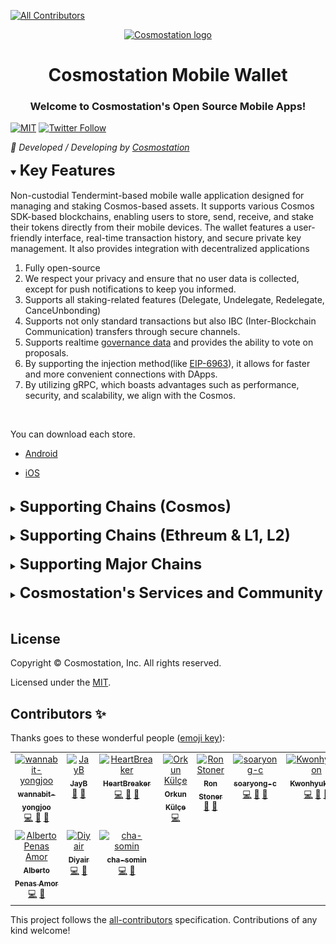 <!-- ALL-CONTRIBUTORS-BADGE:START - Do not remove or modify this section -->
[![All Contributors](https://img.shields.io/badge/all_contributors-10-orange.svg?style=flat-square)](#contributors-)
<!-- ALL-CONTRIBUTORS-BADGE:END -->
<p align="center">
  <a href="https://www.cosmostation.io" target="_blank" rel="noopener noreferrer"><img width="100" src="https://user-images.githubusercontent.com/20435620/55696624-d7df2e00-59f8-11e9-9126-edf9a40b11a8.png" alt="Cosmostation logo"></a>
</p>
<h1 align="center">Cosmostation Mobile Wallet</h1>
<h3 align="center">Welcome to Cosmostation's Open Source Mobile Apps!</h3>

[![MIT](https://img.shields.io/badge/License-MIT-red.svg)](https://github.com/cosmostation/cosmostation-ios/blob/master/LICENSE.md)
[![Twitter Follow](https://img.shields.io/twitter/follow/CosmostationVD.svg?label=Follow&style=social)](https://twitter.com/CosmostationVD)

*:rocket: Developed / Developing by [Cosmostation](https://www.cosmostation.io/)*


<details open>
<summary><h2 style='display: inline; font-size: 24px'>Key Features</h2></summary>
<br>
Non-custodial Tendermint-based mobile walle application designed for managing and staking Cosmos-based assets. It supports various Cosmos SDK-based blockchains, enabling users to store, send, receive, and stake their tokens directly from their mobile devices. The wallet features a user-friendly interface, real-time transaction history, and secure private key management. It also provides integration with decentralized applications

1. Fully open-source
2. We respect your privacy and ensure that no user data is collected, except for push notifications to keep you informed.
3. Supports all staking-related features (Delegate, Undelegate, Redelegate, CanceUnbonding)
4. Supports not only standard transactions but also IBC (Inter-Blockchain Communication) transfers through secure channels.
5. Supports realtime [governance data](https://www.mintscan.io/cosmos/proposals/) and provides the ability to vote on proposals.
6. By supporting the injection method(like [EIP-6963](https://eips.ethereum.org/EIPS/eip-6963)), it allows for faster and more convenient connections with DApps.
7. By utilizing gRPC, which boasts advantages such as performance, security, and scalability, we align with the Cosmos.

<br>

You can download each store.
* [Android](https://play.google.com/store/apps/details?id=wannabit.io.cosmostaion)

* [iOS](https://apps.apple.com/us/app/cosmostation/id1459830339)

</details>
<br>

<details >
<summary><h2 style='display: inline; font-size: 24px'>Supporting Chains (Cosmos)</h2></summary>
<br>
<table border="1">
  <tr>
    <th style="text-align:center">Image</th>
    <th style="text-align:center">Name</th>
    <th style="text-align:center" >HD Path</th>
    <th style="text-align:center">Public-Key Type</th>
    <th style="text-align:center">Call Method</th>
    <th style="text-align:center">Support</th>
  </tr>
  
  <tr> 
    <td><img src="https://github.com/cosmostation/chainlist/blob/main/chain/cosmos/resource/chain_cosmos.png?raw=true" width="42" height = "42"></td>
    <td><span style="font-weight:bold">COSMOS</span></td>
    <td>m/44'/118'/0'/0/X</td>
    <td>secp256k1</td>
    <td>gRPC or Rest</td>
    <td><img src="https://github.com/cosmostation/chainlist/blob/main/resource/static/tag_dapp.png?raw=true" width="48" height = "22"></td>
  </tr>
	 	
  <tr> 
    <td><img src="https://github.com/cosmostation/chainlist/blob/main/chain/agoric/resource/chain_agoric.png?raw=true" width="42" height = "42"></td>
    <td><span style="font-weight:bold">AGORIC</span></td>
    <td><span>m/44'/564'/0'/0/X</span><br/>
        <span>m/44'/118'/0'/0/X</span></td>
    <td>secp256k1</td>
    <td>gRPC or Rest</td>
    <td></td>
  </tr>

  <tr>
    <td><img src="https://github.com/cosmostation/chainlist/blob/main/chain/aioz/resource/chain_aioz.png?raw=true" width="42" height = "42"></td>
    <td><span style="font-weight:bold">AIOZ</span></td>
    <td>m/44'/60'/0'/0/X</td>
    <td>keccak256</td>
    <td>Rest, evmRPC</td>
    <td><img src="https://github.com/cosmostation/chainlist/blob/main/resource/static/tag_evm.png?raw=true" width="42" height = "22">
    <img src="https://github.com/cosmostation/chainlist/blob/main/resource/static/tag_erc20.png?raw=true" width="52" height = "22"></td>
  </tr>
	 	
  <tr> 
    <td><img src="https://github.com/cosmostation/chainlist/blob/main/chain/akash/resource/chain_akash.png?raw=true" width="42" height = "42"></td>
    <td><span style="font-weight:bold">AKASH</span></td>
    <td>m/44'/118'/0'/0/X</td>
    <td>secp256k1</td>
    <td>gRPC</td>
    <td></td>
  </tr>
	 	
  <tr>
    <td><img src="https://github.com/cosmostation/chainlist/blob/main/chain/althea/resource/chain_althea.png?raw=true" width="42" height = "42"></td>
    <td><span style="font-weight:bold">ALTHEA</span></td>
    <td><span>m/44'/60'/0'/0/X</span><br/>
        <span>m/44'/118'/0'/0/X</span></td>
    <td><span>keccak256</span><br/>
        <span>secp256k1</span></td>
    <td>gRPC or Rest, evmRPC</td>
    <td><img src="https://github.com/cosmostation/chainlist/blob/main/resource/static/tag_evm.png?raw=true" width="42" height = "22">
        <img src="https://github.com/cosmostation/chainlist/blob/main/resource/static/tag_erc20.png?raw=true" width="52" height = "22"></td>
  </tr>
	 	
  <tr>
    <td><img src="https://github.com/cosmostation/chainlist/blob/main/chain/archway/resource/chain_archway.png?raw=true" width="42" height = "42"></td>
    <td><span style="font-weight:bold">ARCHYWAY</span></td>
    <td>m/44'/118'/0'/0/X</td>
    <td>secp256k1</td>
    <td>gRPC or Rest</td>
    <td><img src="https://github.com/cosmostation/chainlist/blob/main/resource/static/tag_cw20.png?raw=true" width="48" height = "22">
        <img src="https://github.com/cosmostation/chainlist/blob/main/resource/static/tag_nft.png?raw=true" width="42" height = "22">
        <img src="https://github.com/cosmostation/chainlist/blob/main/resource/static/tag_dapp.png?raw=true" width="48" height = "22"></td>
  </tr>
	 	
  <tr>
    <td><img src="https://github.com/cosmostation/chainlist/blob/main/chain/asset-mantle/resource/chain_asset-mantle.png?raw=true" width="42" height = "42"></td>
    <td><span style="font-weight:bold">ASSETMANTLE</span></td>
    <td>m/44'/118'/0'/0/X</td>
    <td>secp256k1</td>
    <td>gRPC or Rest</td>
    <td></td>
  </tr>
	 	
  <tr>
    <td><img src="https://github.com/cosmostation/chainlist/blob/main/chain/axelar/resource/chain_axelar.png?raw=true" width="42" height = "42"></td>
    <td><span style="font-weight:bold">AXELAR</span></td>
    <td>m/44'/118'/0'/0/X</td>
    <td>secp256k1</td>
    <td>gRPC or Rest</td>
    <td></td>
  </tr>
	 	
  <tr>
    <td><img src="https://github.com/cosmostation/chainlist/blob/main/chain/band/resource/chain_band.png?raw=true" width="42" height = "42"></td>
    <td><span style="font-weight:bold">BAND</span></td>
    <td>m/44'/494'/0'/0/X</td>
    <td>secp256k1</td>
    <td>gRPC or Rest</td>
    <td></td>
  </tr>
	 	
  <tr>
    <td><img src="https://github.com/cosmostation/chainlist/blob/main/chain/bitcanna/resource/chain_bitcanna.png?raw=true" width="42" height = "42"></td>
    <td><span style="font-weight:bold">BITCANNA</span></td>
    <td>m/44'/118'/0'/0/X</td>
    <td>secp256k1</td>
    <td>gRPC or Rest</td>
    <td></td>
  </tr>
	 	
  <tr>
    <td><img src="https://github.com/cosmostation/chainlist/blob/main/chain/bitsong/resource/chain_bitsong.png?raw=true" width="42" height = "42"></td>
    <td><span style="font-weight:bold">BITSONG</span></td>
    <td>m/44'/639'/0'/0/X</td>
    <td>secp256k1</td>
    <td>gRPC or Rest</td>
    <td></td>
  </tr>
	 	
  <tr>
    <td><img src="https://github.com/cosmostation/chainlist/blob/main/chain/canto/resource/chain_canto.png?raw=true" width="42" height = "42"></td>
    <td><span style="font-weight:bold">CANTO</span></td>
    <td>m/44'/60'/0'/0/X</td>
    <td>keccak256</td>
    <td>gRPC or Rest, evmRPC</td>
    <td><img src="https://github.com/cosmostation/chainlist/blob/main/resource/static/tag_evm.png?raw=true" width="42" height = "22">
    <img src="https://github.com/cosmostation/chainlist/blob/main/resource/static/tag_erc20.png?raw=true" width="52" height = "22"></td>
  </tr>
	 	
  <tr>
    <td><img src="https://github.com/cosmostation/chainlist/blob/main/chain/carbon/resource/chain_carbon.png?raw=true" width="42" height = "42"></td>
    <td><span style="font-weight:bold">CARBON</span></td>
    <td>m/44'/118'/0'/0/X</td>
    <td>secp256k1</td>
    <td>Rest</td>
    <td></td>
  </tr>
	 	
  <tr>
    <td><img src="https://github.com/cosmostation/chainlist/blob/main/chain/celestia/resource/chain_celestia.png?raw=true" width="42" height = "42"></td>
    <td><span style="font-weight:bold">CELESTIA</span></td>
    <td>m/44'/118'/0'/0/X</td>
    <td>secp256k1</td>
    <td>gRPC or Rest</td>
    <td></td>
  </tr>
	 	
  <tr>
    <td><img src="https://github.com/cosmostation/chainlist/blob/main/chain/chain4energy/resource/chain_chain4energy.png?raw=true" width="42" height = "42"></td>
    <td><span style="font-weight:bold">CAHIN4ENERGY</span></td>
    <td>m/44'/118'/0'/0/X</td>
    <td>secp256k1</td>
    <td>gRPC or Rest</td>
    <td></td>
  </tr>
	 	
  <tr>
    <td><img src="https://github.com/cosmostation/chainlist/blob/main/chain/cheqd/resource/chain_cheqd.png?raw=true" width="42" height = "42"></td>
    <td><span style="font-weight:bold">CHEQD</span></td>
    <td>m/44'/118'/0'/0/X</td>
    <td>secp256k1</td>
    <td>gRPC or Rest</td>
    <td></td>
  </tr>

  <tr>
    <td><img src="https://github.com/cosmostation/chainlist/blob/main/chain/chihuahua/resource/chain_chihuahua.png?raw=true" width="42" height = "42"></td>
    <td><span style="font-weight:bold">CHIHUAHUA</span></td>
    <td>m/44'/118'/0'/0/X</td>
    <td>secp256k1</td>
    <td>gRPC or Rest</td>
    <td><img src="https://github.com/cosmostation/chainlist/blob/main/resource/static/tag_cw20.png?raw=true" width="48" height = "22"></td>
  </tr>
	 	
  <tr>
    <td><img src="https://github.com/cosmostation/chainlist/blob/main/chain/comdex/resource/chain_comdex.png?raw=true" width="42" height = "42"></td>
    <td><span style="font-weight:bold">COMDEX</span></td>
    <td>m/44'/118'/0'/0/X</td>
    <td>secp256k1</td>
    <td>gRPC or Rest</td>
    <td></td>
  </tr>
	 	
  <tr>
    <td><img src="https://github.com/cosmostation/chainlist/blob/main/chain/coreum/resource/chain_coreum.png?raw=true" width="42" height = "42"></td>
    <td><span style="font-weight:bold">COREUM</span></td>
    <td>m/44'/990'/0'/0/X</td>
    <td>secp256k1</td>
    <td>gRPC or Rest</td>
    <td><img src="https://github.com/cosmostation/chainlist/blob/main/resource/static/tag_dapp.png?raw=true" width="48" height = "22"></td>
  </tr>
	 	
  <tr>
    <td><img src="https://github.com/cosmostation/chainlist/blob/main/chain/crypto-org/resource/chain_crypto-org.png?raw=true" width="42" height = "42"></td>
    <td><span style="font-weight:bold">CRONOS POS</span></td>
    <td>m/44'/394'/0'/0/X</td>
    <td>secp256k1</td>
    <td>gRPC or Rest</td>
    <td></td>
  </tr>

  <tr>
    <td><img src="https://github.com/cosmostation/chainlist/blob/main/chain/desmos/resource/chain_desmos.png?raw=true" width="42" height = "42"></td>
    <td><span style="font-weight:bold">DESMOS</span></td>
    <td>m/44'/852'/0'/0/X</td>
    <td>secp256k1</td>
    <td>gRPC or Rest</td>
    <td></td>
  </tr>

  <tr>
    <td><img src="https://github.com/cosmostation/chainlist/blob/main/chain/doravota/resource/chain_doravota.png?raw=true" width="42" height = "42"></td>
    <td><span style="font-weight:bold">DORAVOTA</span></td>
    <td>m/44'/118'/0'/0/X</td>
    <td>secp256k1</td>
    <td>gRPC or Rest</td>
    <td></td>
  </tr>
  
  <tr>
    <td><img src="https://github.com/cosmostation/chainlist/blob/main/chain/dungeon/resource/chain_dungeon.png?raw=true" width="42" height = "42"></td>
    <td><span style="font-weight:bold">DUNGEON</span></td>
    <td>m/44'/118'/0'/0/X</td>
    <td>secp256k1</td>
    <td>gRPC or Rest</td>
    <td></td>
  </tr>
	 	
  <tr>
    <td><img src="https://github.com/cosmostation/chainlist/blob/main/chain/dydx/resource/chain_dydx.png?raw=true" width="42" height = "42"></td>
    <td><span style="font-weight:bold">DYDX</span></td>
    <td>m/44'/118'/0'/0/X</td>
    <td>secp256k1</td>
    <td>gRPC or Rest</td>
    <td></td>
  </tr>
	 	
  <tr>
    <td><img src="https://github.com/cosmostation/chainlist/blob/main/chain/dymension/resource/chain_dymension.png?raw=true" width="42" height = "42"></td>
    <td><span style="font-weight:bold">DYMENSION</span></td>
    <td>m/44'/60'/0'/0/X</td>
    <td>keccak256</td>
    <td>gRPC or Rest, evmRPC</td>
    <td><img src="https://github.com/cosmostation/chainlist/blob/main/resource/static/tag_evm.png?raw=true" width="42" height = "22">
    <img src="https://github.com/cosmostation/chainlist/blob/main/resource/static/tag_erc20.png?raw=true" width="52" height = "22"></td>
  </tr>
	 	
  <tr>
    <td><img src="https://github.com/cosmostation/chainlist/blob/main/chain/evmos/resource/chain_evmos.png?raw=true" width="42" height = "42"></td>
    <td><span style="font-weight:bold">EVMOS</span></td>
    <td>m/44'/60'/0'/0/X</td>
    <td>keccak256</td>
    <td>gRPC or Rest, evmRPC</td>
    <td><img src="https://github.com/cosmostation/chainlist/blob/main/resource/static/tag_evm.png?raw=true" width="42" height = "22">
    <img src="https://github.com/cosmostation/chainlist/blob/main/resource/static/tag_erc20.png?raw=true" width="52" height = "22"></td>
  </tr>

  <tr>
    <td><img src="https://github.com/cosmostation/chainlist/blob/main/chain/fetchai/resource/chain_fetchai.png?raw=true" width="42" height = "42"></td>
    <td><span style="font-weight:bold">ASI Alliance (FETCH.Ai)</span></td>
    <td><span>m/44'/118'/0'/0/X</span><br/>
        <span>m/44'/60'/0'/0/X</span><br/>
        <span>m/44'/60'/0'/X</span></td>
    <td>secp256k1</td>
    <td>gRPC or Rest</td>
    <td></td>
  </tr>
	 	
  <tr>
    <td><img src="https://github.com/cosmostation/chainlist/blob/main/chain/finschia/resource/chain_finschia.png?raw=true" width="42" height = "42"></td>
    <td><span style="font-weight:bold">FINSCHIA</span></td>
    <td>m/44'/438'/0'/0/X</td>
    <td>secp256k1</td>
    <td>gRPC or Rest</td>
    <td></td>
  </tr>
	 	
  <tr>
    <td><img src="https://github.com/cosmostation/chainlist/blob/main/chain/firmachain/resource/chain_firmachain.png?raw=true" width="42" height = "42"></td>
    <td><span style="font-weight:bold">FIRMA CHAIN</span></td>
    <td>m/44'/7777777'/0'/0/X</td>
    <td>secp256k1</td>
    <td>gRPC or Rest</td>
    <td></td>
  </tr>
	 	
  <tr>
    <td><img src="https://github.com/cosmostation/chainlist/blob/main/chain/govgen/resource/chain_govgen.png?raw=true" width="42" height = "42"></td>
    <td><span style="font-weight:bold">GOVGEN</span></td>
    <td>m/44'/118'/0'/0/X</td>
    <td>secp256k1</td>
    <td>gRPC or Rest</td>
    <td></td>
  </tr>
	 	
  <tr>
    <td><img src="https://github.com/cosmostation/chainlist/blob/main/chain/gravity-bridge/resource/chain_gravity-bridge.png?raw=true" width="42" height = "42"></td>
    <td><span style="font-weight:bold"><span>GRAVITY</span><br/>
        <span>-BRIDGE</span></td>
    <td>m/44'/118'/0'/0/X</td>
    <td>secp256k1</td>
    <td>gRPC or Rest</td>
    <td></td>
  </tr>
	 	
  <tr>
    <td><img src="https://github.com/cosmostation/chainlist/blob/main/chain/haqq/resource/chain_haqq.png?raw=true" width="42" height = "42"></td>
    <td><span style="font-weight:bold">HAQQ</span></td>
    <td>m/44'/60'/0'/0/X</td>
    <td>keccak256</td>
    <td>gRPC or Rest, evmRPC</td>
    <td><img src="https://github.com/cosmostation/chainlist/blob/main/resource/static/tag_evm.png?raw=true" width="42" height = "22">
    <img src="https://github.com/cosmostation/chainlist/blob/main/resource/static/tag_erc20.png?raw=true" width="52" height = "22"></td>
  </tr>
	 	
  <tr>
    <td><img src="https://github.com/cosmostation/chainlist/blob/main/chain/humans/resource/chain_humans.png?raw=true" width="42" height = "42"></td>
    <td><span style="font-weight:bold">HUMANS</span></td>
    <td>m/44'/60'/0'/0/X</td>
    <td>keccak256</td>
    <td>gRPC or Rest, evmRPC</td>
    <td><img src="https://github.com/cosmostation/chainlist/blob/main/resource/static/tag_evm.png?raw=true" width="42" height = "22">
    <img src="https://github.com/cosmostation/chainlist/blob/main/resource/static/tag_erc20.png?raw=true" width="52" height = "22"></td>
  </tr>
	 	
  <tr>
    <td><img src="https://github.com/cosmostation/chainlist/blob/main/chain/injective/resource/chain_injective.png?raw=true" width="42" height = "42"></td>
    <td><span style="font-weight:bold">INJECTIVE</span></td>
    <td>m/44'/60'/0'/0/X</td>
    <td>keccak256</td>
    <td>gRPC or Rest</td>
    <td><img src="https://github.com/cosmostation/chainlist/blob/main/resource/static/tag_dapp.png?raw=true" width="48" height = "22"></td>
  </tr>
	 	
  <tr>
    <td><img src="https://github.com/cosmostation/chainlist/blob/main/chain/iris/resource/chain_iris.png?raw=true" width="42" height = "42"></td>
    <td><span style="font-weight:bold">IRIS</span></td>
    <td>m/44'/118'/0'/0/X</td>
    <td>secp256k1</td>
    <td>gRPC or Rest</td>
    <td></td>
  </tr>
	 	
  <tr>
    <td><img src="https://github.com/cosmostation/chainlist/blob/main/chain/ixo/resource/chain_ixo.png?raw=true" width="42" height = "42"></td>
    <td><span style="font-weight:bold">IXO</span></td>
    <td>m/44'/118'/0'/0/X</td>
    <td>secp256k1</td>
    <td>gRPC or Rest</td>
    <td></td>
  </tr>
	 	
  <tr>
    <td><img src="https://github.com/cosmostation/chainlist/blob/main/chain/jackal/resource/chain_jackal.png?raw=true" width="42" height = "42"></td>
    <td><span style="font-weight:bold">JACKAL</span></td>
    <td>m/44'/118'/0'/0/X</td>
    <td>secp256k1</td>
    <td>gRPC or Rest</td>
    <td></td>
  </tr>
	 	
  <tr>
    <td><img src="https://github.com/cosmostation/chainlist/blob/main/chain/juno/resource/chain_juno.png?raw=true" width="42" height = "42"></td>
    <td><span style="font-weight:bold">JUNO</span></td>
    <td>m/44'/118'/0'/0/X</td>
    <td>secp256k1</td>
    <td>gRPC or Rest</td>
    <td><img src="https://github.com/cosmostation/chainlist/blob/main/resource/static/tag_cw20.png?raw=true" width="48" height = "22"></td>
  </tr>
	 	
  <tr>
    <td><img src="https://github.com/cosmostation/chainlist/blob/main/chain/kava/resource/chain_kava.png?raw=true" width="42" height = "42"></td>
    <td><span style="font-weight:bold">KAVA</span></td>
    <td><span>m/44'/60'/0'/0/X</span><br/>
        <span>m/44'/459'/0'/0/X</span><br/>
        <span>m/44'/118'/0'/0/X</span></td>
    <td><span>keccak256</span><br/>
        <span>secp256k1</span><br/>
        <span>secp256k1</span></td>
    <td>gRPC, evmRPC</td>
    <td><img src="https://github.com/cosmostation/chainlist/blob/main/resource/static/tag_evm.png?raw=true" width="42" height = "22">
        <img src="https://github.com/cosmostation/chainlist/blob/main/resource/static/tag_erc20.png?raw=true" width="52" height = "22">
        <img src="https://github.com/cosmostation/chainlist/blob/main/resource/static/tag_dapp.png?raw=true" width="48" height = "22"></td>
  </tr>
	 	
  <tr>
    <td><img src="https://github.com/cosmostation/chainlist/blob/main/chain/ki-chain/resource/chain_ki-chain.png?raw=true" width="42" height = "42"></td>
    <td><span style="font-weight:bold">KI CHAIN</span></td>
    <td>m/44'/118'/0'/0/X</td>
    <td>secp256k1</td>
    <td>gRPC or Rest</td>
    <td><img src="https://github.com/cosmostation/chainlist/blob/main/resource/static/tag_cw20.png?raw=true" width="48" height = "22"></td>
  </tr>
	 	
  <tr>
    <td><img src="https://github.com/cosmostation/chainlist/blob/main/chain/kyve/resource/chain_kyve.png?raw=true" width="42" height = "42"></td>
    <td><span style="font-weight:bold">KYVE</span></td>
    <td>m/44'/118'/0'/0/X</td>
    <td>secp256k1</td>
    <td>gRPC or Rest</td>
    <td></td>
  </tr>
	 	
  <tr>
    <td><img src="https://github.com/cosmostation/chainlist/blob/main/chain/likecoin/resource/chain_likecoin.png?raw=true" width="42" height = "42"></td>
    <td><span style="font-weight:bold">LIKE COIN</span></td>
    <td>m/44'/118'/0'/0/X</td>
    <td>secp256k1</td>
    <td>gRPC or Rest</td>
    <td></td>
  </tr>
	 	
  <tr>
    <td><img src="https://github.com/cosmostation/chainlist/blob/main/chain/lum/resource/chain_lum.png?raw=true" width="42" height = "42"></td>
    <td><span style="font-weight:bold">LUM NETWORK</span></td>
    <td><span>m/44'/880'/0'/0/X</span><br/>
        <span>m/44'/118'/0'/0/X</span></td>
    <td>secp256k1</td>
    <td>gRPC or Rest</td>
    <td></td>
  </tr>
	 	
  <tr>
    <td><img src="https://github.com/cosmostation/chainlist/blob/main/chain/mars-protocol/resource/chain_mars-protocol.png?raw=true" width="42" height = "42"></td>
    <td><span style="font-weight:bold">MARS PROTOCOL</span></td>
    <td>m/44'/118'/0'/0/X</td>
    <td>secp256k1</td>
    <td>gRPC or Rest</td>
    <td></td>
  </tr>
	 	
  <tr>
    <td><img src="https://github.com/cosmostation/chainlist/blob/main/chain/medibloc/resource/chain_medibloc.png?raw=true" width="42" height = "42"></td>
    <td><span style="font-weight:bold">MEDIBLOC</span></td>
    <td>m/44'/371'/0'/0/X</td>
    <td>secp256k1</td>
    <td>gRPC or Rest</td>
    <td></td>
  </tr>
	 	
  <tr>
    <td><img src="https://github.com/cosmostation/chainlist/blob/main/chain/migaloo/resource/chain_migaloo.png?raw=true" width="42" height = "42"></td>
    <td><span style="font-weight:bold">MIGALOO</span></td>
    <td>m/44'/118'/0'/0/X</td>
    <td>secp256k1</td>
    <td>gRPC or Rest</td>
    <td></td>
  </tr>
	 	
  <tr>
    <td><img src="https://github.com/cosmostation/chainlist/blob/main/chain/neutron/resource/chain_neutron.png?raw=true" width="42" height = "42"></td>
    <td><span style="font-weight:bold">NEUTRON</span></td>
    <td>m/44'/118'/0'/0/X</td>
    <td>secp256k1</td>
    <td>gRPC or Rest</td>
    <td><img src="https://github.com/cosmostation/chainlist/blob/main/resource/static/tag_ics.png?raw=true" width="42" height = "22">
    <img src="https://github.com/cosmostation/chainlist/blob/main/resource/static/tag_cw20.png?raw=true" width="48" height = "22"></td>
  </tr>
	 	
  <tr>
    <td><img src="https://github.com/cosmostation/chainlist/blob/main/chain/nibiru/resource/chain_nibiru.png?raw=true" width="42" height = "42"></td>
    <td><span style="font-weight:bold">NIBIRU</span></td>
    <td>m/44'/118'/0'/0/X</td>
    <td>secp256k1</td>
    <td>gRPC or Rest</td>
    <td></td>
  </tr>
	 	
  <tr>
    <td><img src="https://github.com/cosmostation/chainlist/blob/main/chain/nillion/resource/chain_nillion.png?raw=true" width="42" height = "42"></td>
    <td><span style="font-weight:bold">NILLION</span></td>
    <td>m/44'/118'/0'/0/X</td>
    <td>secp256k1</td>
    <td>gRPC or Rest</td>
    <td></td>
  </tr>
	 	
  <tr>
    <td><img src="https://github.com/cosmostation/chainlist/blob/main/chain/noble/resource/chain_noble.png?raw=true" width="42" height = "42"></td>
    <td><span style="font-weight:bold">NOBLE</span></td>
    <td>m/44'/118'/0'/0/X</td>
    <td>secp256k1</td>
    <td>gRPC or Rest</td>
    <td></td>
  </tr>
	 	
  <tr>
    <td><img src="https://github.com/cosmostation/chainlist/blob/main/chain/nolus/resource/chain_nolus.png?raw=true" width="42" height = "42"></td>
    <td><span style="font-weight:bold">NOLUS</span></td>
    <td>m/44'/118'/0'/0/X</td>
    <td>secp256k1</td>
    <td>gRPC or Rest</td>
    <td></td>
  </tr>
	 	
  <tr>
    <td><img src="https://github.com/cosmostation/chainlist/blob/main/chain/nyx/resource/chain_nyx.png?raw=true" width="42" height = "42"></td>
    <td><span style="font-weight:bold">NYX</span></td>
    <td>m/44'/118'/0'/0/X</td>
    <td>secp256k1</td>
    <td>gRPC or Rest</td>
    <td></td>
  </tr>

  <tr>
    <td><img src="https://github.com/cosmostation/chainlist/blob/main/chain/okc/resource/chain_okc.png?raw=true" width="42" height = "42"></td>
    <td><span style="font-weight:bold">OKT</span></td>
    <td><span>m/44'/60'/0'/0/X</span><br/>
        <span>m/44'/996'/0'/0/X</span><br/>
        <span>m/44'/996'/0'/0/X</span></td>
    <td><span>keccak256</span><br/>
        <span>keccak256</span><br/>
        <span>secp256k1</span></td>
    <td>Rest, evmRPC</td>
    <td><img src="https://github.com/cosmostation/chainlist/blob/main/resource/static/tag_evm.png?raw=true" width="42" height = "22">
    <img src="https://github.com/cosmostation/chainlist/blob/main/resource/static/tag_erc20.png?raw=true" width="52" height = "22"></td>
  </tr>
    
  <tr>
    <td><img src="https://github.com/cosmostation/chainlist/blob/main/chain/omniflix/resource/chain_omniflix.png?raw=true" width="42" height = "42"></td>
    <td><span style="font-weight:bold">OMNIFLIX</span></td>
    <td>m/44'/118'/0'/0/X</td>
    <td>secp256k1</td>
    <td>gRPC or Rest</td>
    <td></td>
  </tr>
    
  <tr>
    <td><img src="https://github.com/cosmostation/chainlist/blob/main/chain/onomy-protocol/resource/chain_onomy-protocol.png?raw=true" width="42" height = "42"></td>
    <td><span style="font-weight:bold">ONOMY</span></td>
    <td>m/44'/118'/0'/0/X</td>
    <td>secp256k1</td>
    <td>gRPC or Rest</td>
    <td></td>
  </tr>
    
  <tr>
    <td><img src="https://github.com/cosmostation/chainlist/blob/main/chain/orai-chain/resource/chain_oraichain.png?raw=true" width="42" height = "42"></td>
    <td><span style="font-weight:bold">ORAI CHAIN</span></td>
    <td>m/44'/118'/0'/0/X</td>
    <td>secp256k1</td>
    <td>gRPC or Rest</td>
    <td></td>
  </tr>
    
  <tr>
    <td><img src="https://github.com/cosmostation/chainlist/blob/main/chain/osmosis/resource/chain_osmosis.png?raw=true" width="42" height = "42"></td>
    <td><span style="font-weight:bold">OSMOSIS</span></td>
    <td>m/44'/118'/0'/0/X</td>
    <td>secp256k1</td>
    <td>gRPC or Rest</td>
    <td></td>
  </tr>
    
  <tr>
    <td><img src="https://github.com/cosmostation/chainlist/blob/main/chain/passage/resource/chain_passage.png?raw=true" width="42" height = "42"></td>
    <td><span style="font-weight:bold">PASSAGE</span></td>
    <td>m/44'/118'/0'/0/X</td>
    <td>secp256k1</td>
    <td>gRPC or Rest</td>
    <td></td>
  </tr>

  <tr>
    <td><img src="https://github.com/cosmostation/chainlist/blob/main/chain/persistence/resource/chain_persistence.png?raw=true" width="42" height = "42"></td>
    <td><span style="font-weight:bold">PERSISTENCE</span></td>
    <td><span>m/44'/118'/0'/0/X</span><br/>
        <span>m/44'/750'/0'/0/X</span></td>
    <td>secp256k1</td>
    <td>gRPC or Rest</td>
    <td><img src="https://github.com/cosmostation/chainlist/blob/main/resource/static/tag_dapp.png?raw=true" width="48" height = "22"></td>
  </tr>

  <tr>
    <td><img src="https://github.com/cosmostation/chainlist/blob/main/chain/planq/resource/chain_planq.png?raw=true" width="42" height = "42"></td>
    <td><span style="font-weight:bold">PLANQ</span></td>
    <td>m/44'/60'/0'/0/X</td>
    <td>keccak256</td>
    <td>gRPC or Rest, evmRPC</td>
    <td><img src="https://github.com/cosmostation/chainlist/blob/main/resource/static/tag_evm.png?raw=true" width="42" height = "22">
    <img src="https://github.com/cosmostation/chainlist/blob/main/resource/static/tag_erc20.png?raw=true" width="52" height = "22"></td>
  </tr>
    
  <tr>
    <td><img src="https://github.com/cosmostation/chainlist/blob/main/chain/provenance/resource/chain_provenance.png?raw=true" width="42" height = "42"></td>
    <td><span style="font-weight:bold">PROVENANCE</span></td>
    <td>m/44'/505'/0'/0/X</td>
    <td>secp256k1</td>
    <td>gRPC or Rest</td>
    <td></td>
  </tr>
    
  <tr>
    <td><img src="https://github.com/cosmostation/chainlist/blob/main/chain/quasar/resource/chain_quasar.png?raw=true" width="42" height = "42"></td>
    <td><span style="font-weight:bold">QUASAR</span></td>
    <td>m/44'/118'/0'/0/X</td>
    <td>secp256k1</td>
    <td>gRPC or Rest</td>
    <td></td>
  </tr>
    
  <tr>
    <td><img src="https://github.com/cosmostation/chainlist/blob/main/chain/quicksilver/resource/chain_quicksilver.png?raw=true" width="42" height = "42"></td>
    <td><span style="font-weight:bold">QUICKSILVER</span></td>
    <td>m/44'/118'/0'/0/X</td>
    <td>secp256k1</td>
    <td>gRPC or Rest</td>
    <td></td>
  </tr>
    
  <tr>
    <td><img src="https://github.com/cosmostation/chainlist/blob/main/chain/regen/resource/chain_regen.png?raw=true" width="42" height = "42"></td>
    <td><span style="font-weight:bold">REGEN NETWORK</span></td>
    <td>m/44'/118'/0'/0/X</td>
    <td>secp256k1</td>
    <td>gRPC or Rest</td>
    <td></td>
  </tr>
    
  <tr>
    <td><img src="https://github.com/cosmostation/chainlist/blob/main/chain/rizon/resource/chain_rizon.png?raw=true" width="42" height = "42"></td>
    <td><span style="font-weight:bold">RIZON</span></td>
    <td>m/44'/118'/0'/0/X</td>
    <td>secp256k1</td>
    <td>gRPC or Rest</td>
    <td></td>
  </tr>
    
  <tr>
    <td><img src="https://github.com/cosmostation/chainlist/blob/main/chain/saga/resource/chain_saga.png?raw=true" width="42" height = "42"></td>
    <td><span style="font-weight:bold">SAGA</span></td>
    <td>m/44'/118'/0'/0/X</td>
    <td>secp256k1</td>
    <td>gRPC or Rest</td>
    <td></td>
  </tr>

  <tr>
    <td><img src="https://github.com/cosmostation/chainlist/blob/main/chain/secret/resource/chain_secret.png?raw=true" width="42" height = "42"></td>
    <td><span style="font-weight:bold">SECRET</span></td>
    <td><span>m/44'/529'/0'/0/X</span><br/>
        <span>m/44'/118'/0'/0/X</span></td>
    <td>secp256k1</td>
    <td>gRPC or Rest</td>
    <td></td>
  </tr>
    
  <tr>
    <td><img src="https://github.com/cosmostation/chainlist/blob/main/chain/seda/resource/chain_seda.png?raw=true" width="42" height = "42"></td>
    <td><span style="font-weight:bold">SEDA</span></td>
    <td>m/44'/118'/0'/0/X</td>
    <td>secp256k1</td>
    <td>gRPC or Rest</td>
    <td></td>
  </tr>
    
  <tr>
    <td><img src="https://github.com/cosmostation/chainlist/blob/main/chain/sei/resource/chain_sei.png?raw=true" width="42" height = "42"></td>
    <td><span style="font-weight:bold">SEI</span></td>
    <td>m/44'/118'/0'/0/X</td>
    <td>secp256k1</td>
    <td>gRPC or Rest</td>
    <td><img src="https://github.com/cosmostation/chainlist/blob/main/resource/static/tag_cw20.png?raw=true" width="48" height = "22"></td>
  </tr>
    
  <tr>
    <td><img src="https://github.com/cosmostation/chainlist/blob/main/chain/selfchain/resource/chain_selfchain.png?raw=true" width="42" height = "42"></td>
    <td><span style="font-weight:bold">SELF CHAIN</span></td>
    <td>m/44'/118'/0'/0/X</td>
    <td>secp256k1</td>
    <td>gRPC or Rest</td>
    <td><img src="https://github.com/cosmostation/chainlist/blob/main/resource/static/tag_cw20.png?raw=true" width="48" height = "22"></td>
  </tr>
    
  <tr>
    <td><img src="https://github.com/cosmostation/chainlist/blob/main/chain/sentinel/resource/chain_sentinel.png?raw=true" width="42" height = "42"></td>
    <td><span style="font-weight:bold">SENTINEL</span></td>
    <td>m/44'/118'/0'/0/X</td>
    <td>secp256k1</td>
    <td>gRPC or Rest</td>
    <td></td>
  </tr>
    
  <tr>
    <td><img src="https://github.com/cosmostation/chainlist/blob/main/chain/sge/resource/chain_sge.png?raw=true" width="42" height = "42"></td>
    <td><span style="font-weight:bold">SGE</span></td>
    <td>m/44'/118'/0'/0/X</td>
    <td>secp256k1</td>
    <td>gRPC or Rest</td>
    <td></td>
  </tr>
    
  <tr>
    <td><img src="https://github.com/cosmostation/chainlist/blob/main/chain/shentu/resource/chain_shentu.png?raw=true" width="42" height = "42"></td>
    <td><span style="font-weight:bold">SHENTU</span></td>
    <td>m/44'/118'/0'/0/X</td>
    <td>secp256k1</td>
    <td>gRPC or Rest</td>
    <td></td>
  </tr>
    
  <tr>
    <td><img src="https://github.com/cosmostation/chainlist/blob/main/chain/sommelier/resource/chain_sommelier.png?raw=true" width="42" height = "42"></td>
    <td><span style="font-weight:bold">SOMMELIER</span></td>
    <td>m/44'/118'/0'/0/X</td>
    <td>secp256k1</td>
    <td>gRPC or Rest</td>
    <td></td>
  </tr>
    
  <tr>
    <td><img src="https://github.com/cosmostation/chainlist/blob/main/chain/source/resource/chain_source.png?raw=true" width="42" height = "42"></td>
    <td><span style="font-weight:bold">SOURCE</span></td>
    <td>m/44'/118'/0'/0/X</td>
    <td>secp256k1</td>
    <td>gRPC or Rest</td>
    <td></td>
  </tr>
    
  <tr>
    <td><img src="https://github.com/cosmostation/chainlist/blob/main/chain/stafi/resource/chain_stafi.png?raw=true" width="42" height = "42"></td>
    <td><span style="font-weight:bold">STAFI</span></td>
    <td>m/44'/118'/0'/0/X</td>
    <td>secp256k1</td>
    <td>gRPC or Rest</td>
    <td></td>
  </tr>
    
  <tr>
    <td><img src="https://github.com/cosmostation/chainlist/blob/main/chain/stargaze/resource/chain_stargaze.png?raw=true" width="42" height = "42"></td>
    <td><span style="font-weight:bold">STARGAZE</span></td>
    <td>m/44'/118'/0'/0/X</td>
    <td>secp256k1</td>
    <td>gRPC or Rest</td>
    <td><img src="https://github.com/cosmostation/chainlist/blob/main/resource/static/tag_nft.png?raw=true" width="42" height = "22">
        <img src="https://github.com/cosmostation/chainlist/blob/main/resource/static/tag_dapp.png?raw=true" width="48" height = "22"></td>
  </tr>
    
  <tr>
    <td><img src="https://github.com/cosmostation/chainlist/blob/main/chain/stride/resource/chain_stride.png?raw=true" width="42" height = "42"></td>
    <td><span style="font-weight:bold">STRIDE</span></td>
    <td>m/44'/118'/0'/0/X</td>
    <td>secp256k1</td>
    <td>gRPC or Rest</td>
    <td><img src="https://github.com/cosmostation/chainlist/blob/main/resource/static/tag_ics.png?raw=true" width="42" height = "22"></td>
  </tr>
    
  <tr>
    <td><img src="https://github.com/cosmostation/chainlist/blob/main/chain/tenet/resource/chain_tenet.png?raw=true" width="42" height = "42"></td>
    <td><span style="font-weight:bold">TENET</span></td>
    <td>m/44'/60'/0'/0/X</td>
    <td>keccak256</td>
    <td>gRPC or Rest, evmRPC</td>
    <td><img src="https://github.com/cosmostation/chainlist/blob/main/resource/static/tag_evm.png?raw=true" width="42" height = "22">
    <img src="https://github.com/cosmostation/chainlist/blob/main/resource/static/tag_erc20.png?raw=true" width="52" height = "22"></td>
  </tr>
    
  <tr>
    <td><img src="https://github.com/cosmostation/chainlist/blob/main/chain/teritori/resource/chain_teritori.png?raw=true" width="42" height = "42"></td>
    <td><span style="font-weight:bold">TERITORRI</span></td>
    <td>m/44'/118'/0'/0/X</td>
    <td>secp256k1</td>
    <td>gRPC or Rest</td>
    <td></td>
  </tr>
    
  <tr>
    <td><img src="https://github.com/cosmostation/chainlist/blob/main/chain/terra/resource/chain_terra.png?raw=true" width="42" height = "42"></td>
    <td><span style="font-weight:bold">TERRA</span></td>
    <td>m/44'/330'/0'/0/X</td>
    <td>secp256k1</td>
    <td>gRPC or Rest</td>
    <td><img src="https://github.com/cosmostation/chainlist/blob/main/resource/static/tag_cw20.png?raw=true" width="48" height = "22"></td>
  </tr>
    
  <tr>
    <td><img src="https://github.com/cosmostation/chainlist/blob/main/chain/thorchain/resource/chain_thorchain.png?raw=true" width="42" height = "42"></td>
    <td><span style="font-weight:bold">THOR CHAIN</span></td>
    <td>m/44'/931'/0'/0/X</td>
    <td>secp256k1</td>
    <td>Rest</td>
    <td></td>
  </tr>
    
  <tr>
    <td><img src="https://github.com/cosmostation/chainlist/blob/main/chain/umee/resource/chain_umee.png?raw=true" width="42" height = "42"></td>
    <td><span style="font-weight:bold">UMEE</span></td>
    <td>m/44'/118'/0'/0/X</td>
    <td>secp256k1</td>
    <td>gRPC or Rest</td>
    <td></td>
  </tr>

  <tr>
    <td><img src="https://github.com/cosmostation/chainlist/blob/main/chain/xpla/resource/chain_xpla.png?raw=true" width="42" height = "42"></td>
    <td><span style="font-weight:bold">XPLA</span></td>
    <td><span>m/44'/60'/0'/0/X</span><br/>
        <span>m/44'/60'/0'/0/X</span></td>
    <td><span>keccak256</span><br/>
        <span>secp256k1</span></td>
    <td>gRPC or Rest, evmRPC</td>
    <td><img src="https://github.com/cosmostation/chainlist/blob/main/resource/static/tag_evm.png?raw=true" width="42" height = "22">
    <img src="https://github.com/cosmostation/chainlist/blob/main/resource/static/tag_erc20.png?raw=true" width="52" height = "22"></td>
  </tr>
    
  <tr>
    <td><img src="https://github.com/cosmostation/chainlist/blob/main/chain/unification/resource/chain_unification.png?raw=true" width="42" height = "42"></td>
    <td><span style="font-weight:bold">UNIFICATION</span></td>
    <td>m/44'/5555'/0'/0/X</td>
    <td>secp256k1</td>
    <td>gRPC or Rest</td>
    <td></td>
  </tr>

  <tr>
    <td><img src="https://github.com/cosmostation/chainlist/blob/main/chain/zeta/resource/chain_zeta.png?raw=true" width="42" height = "42"></td>
    <td><span style="font-weight:bold">ZETA CHAIN</span></td>
    <td>m/44'/60'/0'/0/X</td>
    <td>keccak256</td>
    <td>gRPC or Rest, evmRPC</td>
    <td><img src="https://github.com/cosmostation/chainlist/blob/main/resource/static/tag_evm.png?raw=true" width="42" height = "22">
    <img src="https://github.com/cosmostation/chainlist/blob/main/resource/static/tag_erc20.png?raw=true" width="52" height = "22"></td>
  </tr>
	 
</table>
</details>
<br>

<details >
<summary><h2 style='display: inline; font-size: 24px'>Supporting Chains (Ethreum & L1, L2)</h2></summary>
<br>
<table border="1">
  <tr>
    <th style="text-align:center">Image</th>
    <th style="text-align:center">Name</th>
    <th style="text-align:center" >HD Path</th>
    <th style="text-align:center">Public-Key Type</th>
    <th style="text-align:center">Call Method</th>
    <th style="text-align:center">Support</th>
  </tr>

  <tr> 
    <td><img src="https://github.com/cosmostation/chainlist/blob/main/chain/ethereum/resource/chain_ethereum.png?raw=true" width="42" height = "42"></td>
    <td><span style="font-weight:bold">ETHEREUM</span></td>
    <td>m/44'/60'/0'/0/X</td>
    <td>keccak256</td>
    <td>evmRPC</td>
    <td><img src="https://github.com/cosmostation/chainlist/blob/main/resource/static/tag_evm.png?raw=true" width="42" height = "22">
        <img src="https://github.com/cosmostation/chainlist/blob/main/resource/static/tag_erc20.png?raw=true" width="52" height = "22">
        <img src="https://github.com/cosmostation/chainlist/blob/main/resource/static/tag_dapp.png?raw=true" width="48" height = "22"></td>
  </tr>

  <tr> 
    <td><img src="https://github.com/cosmostation/chainlist/blob/main/chain/arbitrum/resource/chain_arbitrum.png?raw=true" width="42" height = "42"></td>
    <td><span style="font-weight:bold">ARBITRUM</span></td>
    <td>m/44'/60'/0'/0/X</td>
    <td>keccak256</td>
    <td>evmRPC</td>
    <td><img src="https://github.com/cosmostation/chainlist/blob/main/resource/static/tag_evm.png?raw=true" width="42" height = "22">
        <img src="https://github.com/cosmostation/chainlist/blob/main/resource/static/tag_erc20.png?raw=true" width="52" height = "22">
        <img src="https://github.com/cosmostation/chainlist/blob/main/resource/static/tag_dapp.png?raw=true" width="48" height = "22"></td>
  </tr>

  <tr> 
    <td><img src="https://github.com/cosmostation/chainlist/blob/main/chain/avalanche/resource/chain_avalanche.png?raw=true" width="42" height = "42"></td>
    <td><span style="font-weight:bold">AVALANCHE</span></td>
    <td>m/44'/60'/0'/0/X</td>
    <td>keccak256</td>
    <td>evmRPC</td>
    <td><img src="https://github.com/cosmostation/chainlist/blob/main/resource/static/tag_evm.png?raw=true" width="42" height = "22">
        <img src="https://github.com/cosmostation/chainlist/blob/main/resource/static/tag_erc20.png?raw=true" width="52" height = "22">
        <img src="https://github.com/cosmostation/chainlist/blob/main/resource/static/tag_dapp.png?raw=true" width="48" height = "22"></td>
  </tr>

  <tr> 
    <td><img src="https://github.com/cosmostation/chainlist/blob/main/chain/base/resource/chain_base.png?raw=true" width="42" height = "42"></td>
    <td><span style="font-weight:bold">BASE</span></td>
    <td>m/44'/60'/0'/0/X</td>
    <td>keccak256</td>
    <td>evmRPC</td>
    <td><img src="https://github.com/cosmostation/chainlist/blob/main/resource/static/tag_evm.png?raw=true" width="42" height = "22">
        <img src="https://github.com/cosmostation/chainlist/blob/main/resource/static/tag_erc20.png?raw=true" width="52" height = "22">
        <img src="https://github.com/cosmostation/chainlist/blob/main/resource/static/tag_dapp.png?raw=true" width="48" height = "22"></td>
  </tr>

  <tr> 
    <td><img src="https://github.com/cosmostation/chainlist/blob/main/chain/bnb-smart-chain/resource/chain_bnb-smart-chain.png?raw=true" width="42" height = "42"></td>
    <td><span style="font-weight:bold">BINANCE SMART</span></td>
    <td>m/44'/60'/0'/0/X</td>
    <td>keccak256</td>
    <td>evmRPC</td>
    <td><img src="https://github.com/cosmostation/chainlist/blob/main/resource/static/tag_evm.png?raw=true" width="42" height = "22">
        <img src="https://github.com/cosmostation/chainlist/blob/main/resource/static/tag_erc20.png?raw=true" width="52" height = "22">
        <img src="https://github.com/cosmostation/chainlist/blob/main/resource/static/tag_dapp.png?raw=true" width="48" height = "22"></td>
  </tr>

  <tr> 
    <td><img src="https://github.com/cosmostation/chainlist/blob/main/chain/cronos/resource/chain_cronos.png?raw=true" width="42" height = "42"></td>
    <td><span style="font-weight:bold">CRONOS</span></td>
    <td>m/44'/60'/0'/0/X</td>
    <td>keccak256</td>
    <td>evmRPC</td>
    <td><img src="https://github.com/cosmostation/chainlist/blob/main/resource/static/tag_evm.png?raw=true" width="42" height = "22">
        <img src="https://github.com/cosmostation/chainlist/blob/main/resource/static/tag_erc20.png?raw=true" width="52" height = "22">
        <img src="https://github.com/cosmostation/chainlist/blob/main/resource/static/tag_dapp.png?raw=true" width="48" height = "22"></td>
  </tr>

  <tr> 
    <td><img src="https://github.com/cosmostation/chainlist/blob/main/chain/fantom/resource/chain_fantom.png?raw=true" width="42" height = "42"></td>
    <td><span style="font-weight:bold">FANTOM</span></td>
    <td>m/44'/60'/0'/0/X</td>
    <td>keccak256</td>
    <td>evmRPC</td>
    <td><img src="https://github.com/cosmostation/chainlist/blob/main/resource/static/tag_evm.png?raw=true" width="42" height = "22">
        <img src="https://github.com/cosmostation/chainlist/blob/main/resource/static/tag_erc20.png?raw=true" width="52" height = "22">
        <img src="https://github.com/cosmostation/chainlist/blob/main/resource/static/tag_dapp.png?raw=true" width="48" height = "22"></td>
  </tr>

  <tr> 
    <td><img src="https://github.com/cosmostation/chainlist/blob/main/chain/kaia/resource/chain_kaia.png?raw=true" width="42" height = "42"></td>
    <td><span style="font-weight:bold">KAIA</span></td>
    <td>m/44'/60'/0'/0/X</td>
    <td>keccak256</td>
    <td>evmRPC</td>
    <td><img src="https://github.com/cosmostation/chainlist/blob/main/resource/static/tag_evm.png?raw=true" width="42" height = "22">
        <img src="https://github.com/cosmostation/chainlist/blob/main/resource/static/tag_erc20.png?raw=true" width="52" height = "22">
        <img src="https://github.com/cosmostation/chainlist/blob/main/resource/static/tag_dapp.png?raw=true" width="48" height = "22"></td>
  </tr>

  <tr> 
    <td><img src="https://github.com/cosmostation/chainlist/blob/main/chain/optimism/resource/chain_optimism.png?raw=true" width="42" height = "42"></td>
    <td><span style="font-weight:bold">OPTIMISM</span></td>
    <td>m/44'/60'/0'/0/X</td>
    <td>keccak256</td>
    <td>evmRPC</td>
    <td><img src="https://github.com/cosmostation/chainlist/blob/main/resource/static/tag_evm.png?raw=true" width="42" height = "22">
        <img src="https://github.com/cosmostation/chainlist/blob/main/resource/static/tag_erc20.png?raw=true" width="52" height = "22">
        <img src="https://github.com/cosmostation/chainlist/blob/main/resource/static/tag_dapp.png?raw=true" width="48" height = "22"></td>
  </tr>

  <tr> 
    <td><img src="https://github.com/cosmostation/chainlist/blob/main/chain/polygon/resource/chain_polygon.png?raw=true" width="42" height = "42"></td>
    <td><span style="font-weight:bold">POLYGON</span></td>
    <td>m/44'/60'/0'/0/X</td>
    <td>keccak256</td>
    <td>evmRPC</td>
    <td><img src="https://github.com/cosmostation/chainlist/blob/main/resource/static/tag_evm.png?raw=true" width="42" height = "22">
        <img src="https://github.com/cosmostation/chainlist/blob/main/resource/static/tag_erc20.png?raw=true" width="52" height = "22">
        <img src="https://github.com/cosmostation/chainlist/blob/main/resource/static/tag_dapp.png?raw=true" width="48" height = "22"></td>
  </tr>
</table>
</details>
<br>


<details >
<summary><h2 style='display: inline; font-size: 24px'>Supporting Major Chains</h2></summary>
<br>
<table border="1">
  <tr>
    <th style="text-align:center">Image</th>
    <th style="text-align:center">Name</th>
    <th style="text-align:center" >HD Path</th>
    <th style="text-align:center">Public-Key Type</th>
    <th style="text-align:center">Call Method</th>
    <th style="text-align:center">Support</th>
  </tr>

  <tr> 
    <td><img src="https://github.com/cosmostation/chainlist/blob/main/chain/bitcoin/resource/chain_bitcoin.png?raw=true" width="42" height = "42"></td>
    <td><span style="font-weight:bold">BITCOIN</span></td>
    <td><span>m/84'/0'/0'/0/X</span><br/>
        <span>m/49'/0'/0'/0/X</span><br/>
        <span>m/44'/0'/0'/0/X</span></td>
    <td><span>p2wpkh</span><br/>
        <span>p2sh</span><br/>
        <span>p2pkh</span></td>
    <td>Rest</td>
    <td></td>
  </tr>

  <tr> 
    <td><img src="https://github.com/cosmostation/chainlist/blob/main/chain/sui/resource/chain_sui.png?raw=true" width="42" height = "42"></td>
    <td><span style="font-weight:bold">SUI</span></td>
    <td>m/44'/784'/0'/0'/X'</td>
    <td>ed25519</td>
    <td>Rest</td>
    <td><img src="https://github.com/cosmostation/chainlist/blob/main/resource/static/tag_dapp.png?raw=true" width="48" height = "22"></td>
  </tr>
</table>
</details>
<br>


<details>
<summary><h2 style='display: inline; font-size: 24px'>Cosmostation's Services and Community</h2></summary>
<br>

- [Official Website](https://www.cosmostation.io)
- [Mintscan Explorer](https://www.mintscan.io)
- [Web Wallet](https://wallet.cosmostation.io)
- [Telegram - International](https://t.me/cosmostation)
- [Kakao - Korean](https://open.kakao.com/o/g6KKSe5)
</details>
<br>

## License

Copyright © Cosmostation, Inc. All rights reserved.

Licensed under the [MIT](LICENSE).

## Contributors ✨

Thanks goes to these wonderful people ([emoji key](https://allcontributors.org/docs/en/emoji-key)):

<!-- ALL-CONTRIBUTORS-LIST:START - Do not remove or modify this section -->
<!-- prettier-ignore-start -->
<!-- markdownlint-disable -->
<table>
  <tbody>
    <tr>
      <td align="center" valign="top" width="14.28%"><a href="https://github.com/wannabit-yongjoo"><img src="https://avatars3.githubusercontent.com/u/38899600?v=4?s=100" width="100px;" alt="wannabit-yongjoo"/><br /><sub><b>wannabit-yongjoo</b></sub></a><br /><a href="https://github.com/cosmostation/cosmostation-ios/commits?author=wannabit-yongjoo" title="Code">💻</a> <a href="https://github.com/cosmostation/cosmostation-ios/issues?q=author%3Awannabit-yongjoo" title="Bug reports">🐛</a> <a href="#maintenance-wannabit-yongjoo" title="Maintenance">🚧</a></td>
      <td align="center" valign="top" width="14.28%"><a href="https://jaybdev.net"><img src="https://avatars1.githubusercontent.com/u/20435620?v=4?s=100" width="100px;" alt="JayB"/><br /><sub><b>JayB</b></sub></a><br /><a href="https://github.com/cosmostation/cosmostation-ios/commits?author=kogisin" title="Documentation">📖</a> <a href="#projectManagement-kogisin" title="Project Management">📆</a></td>
      <td align="center" valign="top" width="14.28%"><a href="https://github.com/HeartBreaker"><img src="https://avatars3.githubusercontent.com/u/327096?v=4?s=100" width="100px;" alt="HeartBreaker"/><br /><sub><b>HeartBreaker</b></sub></a><br /><a href="https://github.com/cosmostation/cosmostation-ios/commits?author=HeartBreaker" title="Code">💻</a> <a href="https://github.com/cosmostation/cosmostation-ios/issues?q=author%3AHeartBreaker" title="Bug reports">🐛</a> <a href="#maintenance-HeartBreaker" title="Maintenance">🚧</a></td>
      <td align="center" valign="top" width="14.28%"><a href="http://www.linkedin.com/in/orkunkulce"><img src="https://avatars0.githubusercontent.com/u/11277600?v=4?s=100" width="100px;" alt="Orkun Külçe"/><br /><sub><b>Orkun Külçe</b></sub></a><br /><a href="https://github.com/cosmostation/cosmostation-ios/commits?author=orkunkl" title="Code">💻</a></td>
      <td align="center" valign="top" width="14.28%"><a href="http://www.twitter.com/forwardsecrecy"><img src="https://avatars1.githubusercontent.com/u/6909088?v=4?s=100" width="100px;" alt="Ron Stoner"/><br /><sub><b>Ron Stoner</b></sub></a><br /><a href="https://github.com/cosmostation/cosmostation-ios/issues?q=author%3Aronaldstoner" title="Bug reports">🐛</a> <a href="https://github.com/cosmostation/cosmostation-ios/commits?author=ronaldstoner" title="Documentation">📖</a></td>
      <td align="center" valign="top" width="14.28%"><a href="https://github.com/soaryong-c"><img src="https://avatars.githubusercontent.com/u/91711862?v=4?s=100" width="100px;" alt="soaryong-c"/><br /><sub><b>soaryong-c</b></sub></a><br /><a href="https://github.com/cosmostation/cosmostation-ios/commits?author=soaryong-c" title="Code">💻</a> <a href="https://github.com/cosmostation/cosmostation-ios/issues?q=author%3Asoaryong-c" title="Bug reports">🐛</a> <a href="#maintenance-soaryong-c" title="Maintenance">🚧</a></td>
      <td align="center" valign="top" width="14.28%"><a href="https://github.com/Kwonhyukjoon"><img src="https://avatars.githubusercontent.com/u/28729506?v=4?s=100" width="100px;" alt="Kwonhyukjoon"/><br /><sub><b>Kwonhyukjoon</b></sub></a><br /><a href="https://github.com/cosmostation/cosmostation-ios/commits?author=Kwonhyukjoon" title="Code">💻</a> <a href="https://github.com/cosmostation/cosmostation-ios/issues?q=author%3AKwonhyukjoon" title="Bug reports">🐛</a> <a href="#maintenance-Kwonhyukjoon" title="Maintenance">🚧</a></td>
    </tr>
    <tr>
      <td align="center" valign="top" width="14.28%"><a href="https://es.linkedin.com/in/alberto-penas-amor"><img src="https://avatars.githubusercontent.com/u/912381?v=4?s=100" width="100px;" alt="Alberto Penas Amor"/><br /><sub><b>Alberto Penas Amor</b></sub></a><br /><a href="https://github.com/cosmostation/cosmostation-ios/commits?author=albertopeam" title="Code">💻</a> <a href="https://github.com/cosmostation/cosmostation-ios/issues?q=author%3Aalbertopeam" title="Bug reports">🐛</a></td>
      <td align="center" valign="top" width="14.28%"><a href="https://github.com/professionallyatortoise"><img src="https://avatars.githubusercontent.com/u/95767439?v=4?s=100" width="100px;" alt="Diyair"/><br /><sub><b>Diyair</b></sub></a><br /><a href="https://github.com/cosmostation/cosmostation-ios/commits?author=professionallyatortoise" title="Code">💻</a> <a href="#design-professionallyatortoise" title="Design">🎨</a></td>
      <td align="center" valign="top" width="14.28%"><a href="https://github.com/cha-somin"><img src="https://avatars.githubusercontent.com/u/174298380?v=4?s=100" width="100px;" alt="cha-somin"/><br /><sub><b>cha-somin</b></sub></a><br /><a href="https://github.com/cosmostation/cosmostation-ios/commits?author=cha-somin" title="Code">💻</a> <a href="https://github.com/cosmostation/cosmostation-ios/issues?q=author%3Acha-somin" title="Bug reports">🐛</a></td>
    </tr>
  </tbody>
</table>

<!-- markdownlint-restore -->
<!-- prettier-ignore-end -->

<!-- ALL-CONTRIBUTORS-LIST:END -->

This project follows the [all-contributors](https://github.com/all-contributors/all-contributors) specification. Contributions of any kind welcome!
